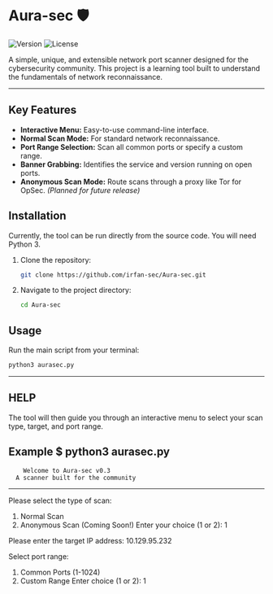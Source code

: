 # Aura-sec 🛡️

![Version](https://img.shields.io/badge/version-0.5.1-blue)
![License](https://img.shields.io/badge/license-MIT-green)

A simple, unique, and extensible network port scanner designed for the cybersecurity community. This project is a learning tool built to understand the fundamentals of network reconnaissance.

---

## Key Features

* **Interactive Menu:** Easy-to-use command-line interface.
* **Normal Scan Mode:** For standard network reconnaissance.
* **Port Range Selection:** Scan all common ports or specify a custom range.
* **Banner Grabbing:** Identifies the service and version running on open ports.
* **Anonymous Scan Mode:** Route scans through a proxy like Tor for OpSec. *(Planned for future release)*

## Installation

Currently, the tool can be run directly from the source code. You will need Python 3.

1.  Clone the repository:
    ```bash
    git clone https://github.com/irfan-sec/Aura-sec.git
    ```
2.  Navigate to the project directory:
    ```bash
    cd Aura-sec
    ```

## Usage

Run the main script from your terminal:

```bash
python3 aurasec.py
```
---

## HELP
The tool will then guide you through an interactive menu to select your scan type, target, and port range.

Example
$ python3 aurasec.py
--------------------------------------------------
        Welcome to Aura-sec v0.3
      A scanner built for the community
--------------------------------------------------

Please select the type of scan:
1. Normal Scan
2. Anonymous Scan (Coming Soon!)
Enter your choice (1 or 2): 1

Please enter the target IP address: 10.129.95.232

Select port range:
1. Common Ports (1-1024)
2. Custom Range
Enter choice (1 or 2): 1
